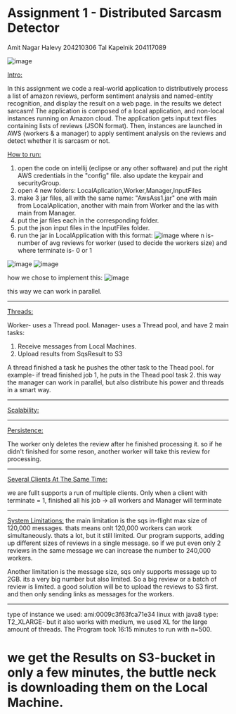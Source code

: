 # Assignment 1 - Distributed Sarcasm Detector

Amit Nagar Halevy 204210306
Tal Kapelnik 204117089

![image](https://user-images.githubusercontent.com/58166360/117177288-853fee00-add9-11eb-80f1-dd0499860b03.png)

<ins>Intro:</ins>

In this assignment we code a real-world application to distributively process a list of amazon reviews, perform sentiment analysis and named-entity recognition, and display the result on a web page. in the results we detect sarcasm!
The application is composed of a local application, and non-local instances running on Amazon cloud.
The application gets input text files containing lists of reviews (JSON format).
Then, instances are launched in AWS (workers & a manager) to apply sentiment analysis on the reviews and detect whether it is sarcasm or not.

<ins>How to run:</ins>

1. open the code on intellij (eclipse or any other software) and put the right AWS credentials in the "config" file. also update the keypair and securityGroup.
2. open 4 new folders: LocalAplication,Worker,Manager,InputFiles
3. make 3 jar files, all with the same name: "AwsAss1.jar" one with main from LocalAplication, another with main from Worker and the las with main from Manager.
4. put the jar files each in the corresponding folder.
5. put the json input files in the InputFiles folder.
6. run the jar in LocalApplication with this format:
![image](https://user-images.githubusercontent.com/58166360/117176480-9dfbd400-add8-11eb-85f5-134fa962793a.png)
  where n is- number of avg reviews for worker (used to decide the workers size) 
  and where terminate is- 0 or 1
 
![image](https://user-images.githubusercontent.com/58166360/117179538-e49efd80-addb-11eb-80e5-9aaf622883d5.png)
![image](https://user-images.githubusercontent.com/58166360/117179573-eff22900-addb-11eb-9a24-d90d21cea521.png)

how we chose to implement this:
![image](https://user-images.githubusercontent.com/58166360/117188173-6d6e6700-ade5-11eb-8262-a9ddc6d647ff.png)

this way we can work in parallel.

----------------------------------------------------------------------------------------------
<ins>Threads:</ins>

Worker- uses a Thread pool.
Manager- uses a Thread pool, and have 2 main tasks:
1. Receive messages from Local Machines.
2. Upload results from SqsResult to S3

A thread finished a task he pushes the other task to the Thead pool.
for example- if tread finished job 1, he puts in the Thead pool task 2.
this way the manager can work in parallel, but also distribute his power and threads in a smart way.

----------------------------------------------------------------------------------------------
<ins>Scalability:</ins>


----------------------------------------------------------------------------------------------
<ins>Persistence:</ins>

The worker only deletes the review after he finished processing it.
so if he didn't finished for some reson, another worker will take this review for processing.

----------------------------------------------------------------------------------------------
<ins>Several Clients At The Same Time:</ins>

we are fullt supports a run of multiple clients.
Only when a client with terminate = 1, finished all his job -> all workers and Manager will terminate

----------------------------------------------------------------------------------------------
<ins>System Limitations:</ins>
the main limitation is the sqs in-flight max size of 120,000 messages.
thats means onlt 120,000 workers can work simultaneously. thats a lot, but it still limited.
Our program supports, adding up different sizes of reviews in a single message.
so if we put even only 2 reviews in the same message we can increase the number to 240,000 workers.

Another limitation is the message size, sqs only supports message up to 2GB. its a very big number but also limited.
So a big review or a batch of review is limited.
a good solution will be to upload the reviews to S3 first. and then only sending links as messages for the workers. 

----------------------------------------------------------------------------------------------

type of instance we used:
ami:0009c3f63fca71e34 linux with java8 
type: T2_XLARGE- but it also works with medium, we used XL for the large amount of threads.
The Program took 16:15 minutes to run with n=500.
# we get the Results on S3-bucket in only a few minutes, the buttle neck is downloading them on the Local Machine.

 
 
